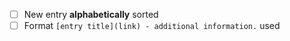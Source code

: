 <!-- short description and link to the new list -->

- [ ] New entry **alphabetically** sorted
- [ ] Format `[entry title](link) - additional information.` used
